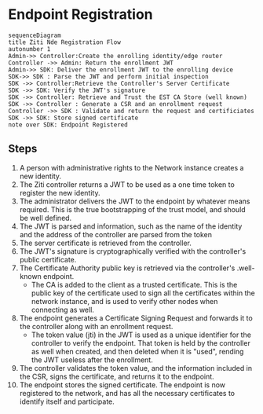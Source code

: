 # Endpoint Registration

```mermaid
sequenceDiagram
title Ziti Nde Registration Flow
autonumber 1
Admin->> Controller:Create the enrolling identity/edge router
Controller ->> Admin: Return the enrollment JWT
Admin->> SDK: Deliver the enrollment JWT to the enrolling device
SDK->> SDK : Parse the JWT and perform initial inspection
SDK ->> Controller:Retrieve the Controller's Server Certificate
SDK ->> SDK: Verify the JWT's signature
SDK ->> Controller: Retrieve and Trust the EST CA Store (well known)
SDK ->> Controller : Generate a CSR and an enrollment request
Controller ->> SDK : Validate and return the request and certificiates
SDK ->> SDK: Store signed certificate
note over SDK: Endpoint Registered
```

## Steps

1. A person with administrative rights to the Network instance creates a new identity.
2. The Ziti controller returns a JWT to be used as a one time token to register the new identity.
3. The administrator delivers the JWT to the endpoint by whatever means required.  This is the true bootstrapping of the trust model, and should be well defined.
4. The JWT is parsed and information, such as the name of the identity and the address of the controller are parsed from the token
5. The server certificate is retrieved from the controller.
6. The JWT's signature is cryptographically verified with the controller's public certificate.
7. The Certificate Authority public key is retrieved via the controller's .well-known endpoint.
    - The CA is added to the client as a trusted certificate.  This is the public key of the certificate used to sign all the certificates within the network instance, and is used to verify other nodes when connecting as well.
8. The endpoint generates a Certificate Signing Request and forwards it to the controller along with an enrollment request. 
    - The token value (jti) in the JWT is used as a unique identifier for the controller to verify the endpoint.  That token is held by the controller as well when created, and then deleted when it is "used", rending the JWT useless after the enrollment.
9. The controller validates the token value, and the information included in the CSR, signs the certificate, and returns it to the endpoint.
10. The endpoint stores the signed certificate.
The endpoint is now registered to the network, and has all the necessary certificates to identify itself and participate.
